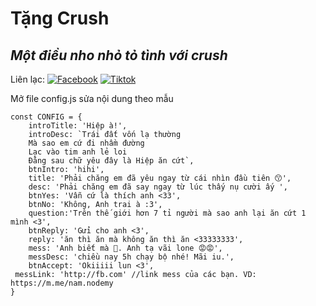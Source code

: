# Tặng Crush
## _Một điều nho nhỏ tỏ tình với crush_

Liên lạc: 
[![Facebook](https://i.imgur.com/GRqy96ts.jpg)](https://www.facebook.com/nam.nodemy)
[![Tiktok](https://i.imgur.com/Nbfl1E7t.jpg)](https://www.tiktok.com/@manindev)

Mở file config.js sửa nội dung theo mẫu
```
const CONFIG = {
    introTitle: 'Hiệp à!',
    introDesc: `Trái đất vốn lạ thường
    Mà sao em cứ đi nhầm đường
    Lạc vào tim anh lẻ loi
    Đằng sau chữ yêu đây là Hiệp ăn cứt`,
    btnIntro: 'hihi',
    title: 'Phải chăng em đã yêu ngay từ cái nhìn đầu tiên 😙',
    desc: 'Phải chăng em đã say ngay từ lúc thấy nụ cười ấy ',
    btnYes: 'Vẫn cứ là thích anh <33',
    btnNo: 'Không, Anh trai à :3',
    question:'Trên thế giới hơn 7 tỉ người mà sao anh lại ăn cứt 1 mình <3',
    btnReply: 'Gửi cho anh <3',
    reply: 'ăn thì ăn mà không ăn thì ăn <33333333',
    mess: 'Anh biết mà 🥰. Anh tạ vãi lone 😡😡',
    messDesc: 'chiều nay 5h chạy bộ nhé! Mãi iu.',
    btnAccept: 'Okiiiii lun <3',
 messLink: 'http://fb.com' //link mess của các bạn. VD: https://m.me/nam.nodemy
}

